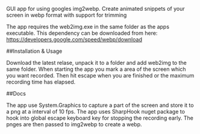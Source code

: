 GUI app for using googles img2webp. Create animated snippets of your screen in webp format with support for trimming 

The app requires the web2img.exe in the same folder as the apps executable.
This dependency can be downloaded from here:
https://developers.google.com/speed/webp/download


##Installation & Usage

Download the latest relase, unpack it to a folder and add web2img to the same folder.
When starting the app you mark a area of the screen which you want recorded. 
Then hit escape when you are finished or the maximum recording time has elapsed.


##Docs

The app use System.Graphics to capture a part of the screen and store it to a png at a interval of 10 fps.
The app uses SharpHook nuget package to hook into global escape keyboard key for stopping the recording early.
The pnges are then passed to img2webp to create a webp.
